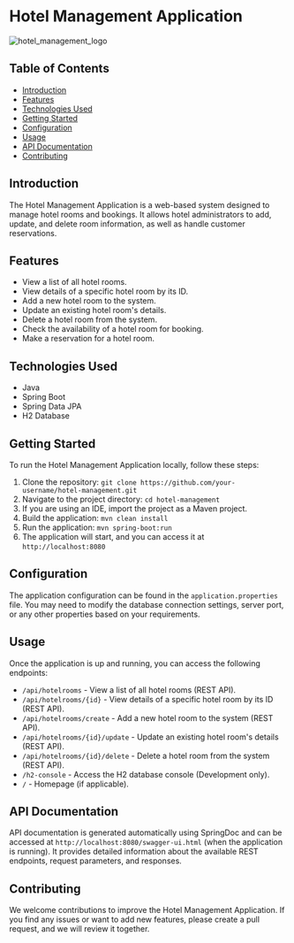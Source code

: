 # Hotel Management Application

![hotel_management_logo](https://tse1.mm.bing.net/th?id=OIP.67HNwvRJeJUPSGbQsSHfawHaDn&pid=Api&P=0&h=180) 

## Table of Contents
- [Introduction](#introduction)
- [Features](#features)
- [Technologies Used](#technologies-used)
- [Getting Started](#getting-started)
- [Configuration](#configuration)
- [Usage](#usage)
- [API Documentation](#api-documentation)
- [Contributing](#contributing)


## Introduction

The Hotel Management Application is a web-based system designed to manage hotel rooms and bookings. It allows hotel administrators to add, update, and delete room information, as well as handle customer reservations.

## Features

- View a list of all hotel rooms.
- View details of a specific hotel room by its ID.
- Add a new hotel room to the system.
- Update an existing hotel room's details.
- Delete a hotel room from the system.
- Check the availability of a hotel room for booking.
- Make a reservation for a hotel room.

## Technologies Used

- Java
- Spring Boot
- Spring Data JPA
- H2 Database


## Getting Started

To run the Hotel Management Application locally, follow these steps:

1. Clone the repository: `git clone https://github.com/your-username/hotel-management.git`
2. Navigate to the project directory: `cd hotel-management`
3. If you are using an IDE, import the project as a Maven project.
4. Build the application: `mvn clean install`
5. Run the application: `mvn spring-boot:run`
6. The application will start, and you can access it at `http://localhost:8080`

## Configuration

The application configuration can be found in the `application.properties` file. You may need to modify the database connection settings, server port, or any other properties based on your requirements.

## Usage

Once the application is up and running, you can access the following endpoints:

- `/api/hotelrooms` - View a list of all hotel rooms (REST API).
- `/api/hotelrooms/{id}` - View details of a specific hotel room by its ID (REST API).
- `/api/hotelrooms/create` - Add a new hotel room to the system (REST API).
- `/api/hotelrooms/{id}/update` - Update an existing hotel room's details (REST API).
- `/api/hotelrooms/{id}/delete` - Delete a hotel room from the system (REST API).
- `/h2-console` - Access the H2 database console (Development only).
- `/` - Homepage (if applicable).

## API Documentation

API documentation is generated automatically using SpringDoc and can be accessed at `http://localhost:8080/swagger-ui.html` (when the application is running). It provides detailed information about the available REST endpoints, request parameters, and responses.

## Contributing

We welcome contributions to improve the Hotel Management Application. If you find any issues or want to add new features, please create a pull request, and we will review it together.



